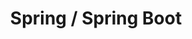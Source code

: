 ---
layout: list
title: Spring / Spring Boot
slug: Spring-SpringBoot
description: things I learned about Spring and Spring Boot
---